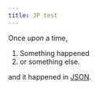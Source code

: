 ```yaml
---
title: JP test
---
```

Once *upon* a time, 

1. Something happened
2. or something else.

and it happened in [JSON].

  [JSON]: http://json.org

